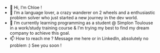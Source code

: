 - 👋 Hi, I’m Chloe ! 
- 👀 I’m a language lover, a crazy wanderer on 2 wheels and a enthusiastic problem solver who just started a new journey in the dev world.
- 🌱 I’m currently learning programming as a student @ Simplon Toulouse in a work/study training course & I'm trying my best to find my dream company to achieve  this goal.
- 📫 How to reach me ? Message me here or in LinkedIn, absolutely no problem :) See you soon !

<!---
Kloerl/Kloerl is a ✨ special ✨ repository because its `README.md` (this file) appears on your GitHub profile.
You can click the Preview link to take a look at your changes.
--->
